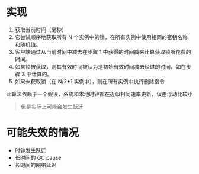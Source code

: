 # 实现

1. 获取当前时间（毫秒）
2. 它尝试顺序地获取所有 N 个实例中的锁，在所有实例中使用相同的密钥名称和随机值。
3. 客户端通过从当前时间中减去在步骤 1 中获得的时间戳来计算获取锁所花费的时间。
4. 如果锁被获取，则其有效时间被认为是初始有效时间减去经过的时间，如在步骤 3 中计算的。
5. 如果未获取锁（在 N/2+1 实例中），则在所有实例中执行删除指令

此算法依赖于一个假设，系统和本地时钟都在近似相同速率更新，误差浮动比较小

> 但是实际上可能会发生跃迁

# 可能失效的情况

- 时钟发生跃迁
- 长时间的 GC pause
- 长时间的网络延迟